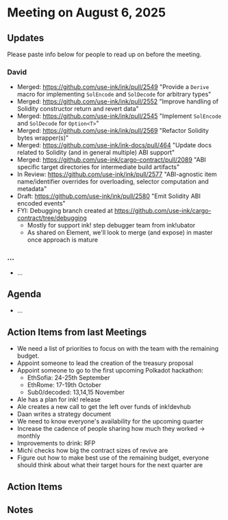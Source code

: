 # Meeting on August 6, 2025

## Updates
Please paste info below for people to read up on before the meeting.

### David
- Merged: https://github.com/use-ink/ink/pull/2549 "Provide a `Derive` macro for implementing `SolEncode` and `SolDecode` for arbitrary types"
- Merged: https://github.com/use-ink/ink/pull/2552 "Improve handling of Solidity constructor return and revert data"
- Merged: https://github.com/use-ink/ink/pull/2545 "Implement `SolEncode` and `SolDecode` for `Option<T>`"
- Merged: https://github.com/use-ink/ink/pull/2569 "Refactor Solidity bytes wrapper(s)"
- Merged: https://github.com/use-ink/ink-docs/pull/464 "Update docs related to Solidity (and in general multiple) ABI support"
- Merged: https://github.com/use-ink/cargo-contract/pull/2089 "ABI specific target directories for intermediate build artifacts"
- In Review: https://github.com/use-ink/ink/pull/2577 "ABI-agnostic item name/identifier overrides for overloading, selector computation and metadata"
- Draft: https://github.com/use-ink/ink/pull/2580 "Emit Solidity ABI encoded events"
- FYI: Debugging branch created at https://github.com/use-ink/cargo-contract/tree/debugging
  - Mostly for support ink! step debugger team from ink!ubator
  - As shared on Element, we'll look to merge (and expose) in master once approach is mature

### …
- …

## Agenda
- …

## Action Items from last Meetings
- We need a list of priorities to focus on with the team with the remaining budget.
- Appoint someone to lead the creation of the treasury proposal
- Appoint someone to go to the first upcoming Polkadot hackathon:
  - EthSofia: 24-25th September
  - EthRome: 17-19th October
  - Sub0/decoded: 13,14,15 November
- Ale has a plan for ink! release
- Ale creates a new call to get the left over funds of ink!devhub
- Daan writes a strategy document
- We need to know everyone's availability for the upcoming quarter
- Increase the cadence of people sharing how much they worked -> monthly
- Improvements to drink: RFP
- Michi checks how big the contract sizes of revive are
- Figure out how to make best use of the remaining budget, everyone should think about what their target hours for the next quarter are

## Action Items

## Notes

